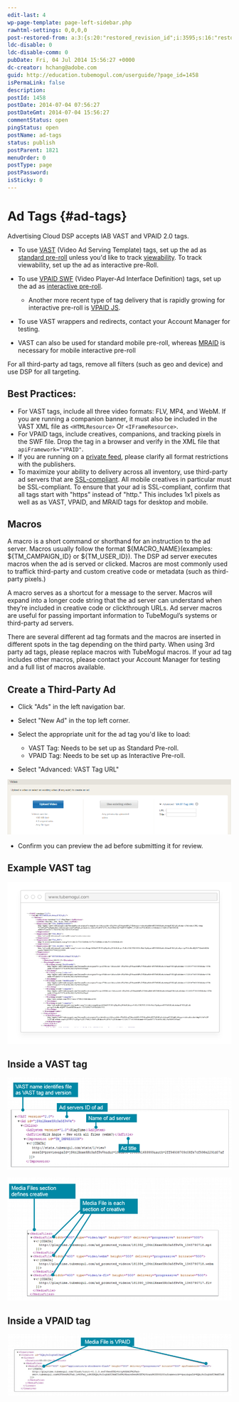 ```yaml
---
edit-last: 4
wp-page-template: page-left-sidebar.php
rawhtml-settings: 0,0,0,0
post-restored-from: a:3:{s:20:"restored_revision_id";i:3595;s:16:"restored_by_user";i:4;s:13:"restored_time";i:1429839173;}
ldc-disable: 0
ldc-disable-comm: 0
pubDate: Fri, 04 Jul 2014 15:56:27 +0000
dc-creator: hchang@adobe.com
guid: http://education.tubemogul.com/userguide/?page_id=1458
isPermaLink: false
description: 
postId: 1458
postDate: 2014-07-04 07:56:27
postDateGmt: 2014-07-04 15:56:27
commentStatus: open
pingStatus: open
postName: ad-tags
status: publish
postParent: 1821
menuOrder: 0
postType: page
postPassword: 
isSticky: 0
---
```


# Ad Tags {#ad-tags}

Advertising Cloud DSP accepts IAB VAST and VPAID 2.0 tags.

* To use [VAST](http://www.iab.net/guidelines/508676/digitalvideo/vsuite/vast/vast_copy) (Video Ad Serving Template) tags, set up the ad as [standard pre-roll](../../../../dsp/planning/ad-formats/in-stream/standard-pre-roll.md) unless you'd like to track [viewability](../../../../dsp/measurement/viewability.md). To track viewability, set up the ad as interactive pre-Roll.

* To use [VPAID SWF](http://www.iab.net/vpaid) (Video Player-Ad Interface Definition) tags, set up the ad as [interactive pre-roll](../../../../dsp/planning/ad-formats/in-stream/interactive-pre-roll.md).

    * Another more recent type of tag delivery that is rapidly growing for interactive pre-roll is [VPAID JS](ad-tags/vpaid-js.md).

* To use VAST wrappers and redirects, contact your Account Manager for testing.
* VAST can also be used for standard mobile pre-roll, whereas [MRAID](http://www.iab.com/guidelines/mobile-rich-media-ad-interface-definitions-mraid/) is necessary for mobile interactive pre-roll

For all third-party ad tags, remove all filters (such as geo and device) and use DSP for all targeting.

## Best Practices:

* For VAST tags, include all three video formats:  FLV, MP4, and WebM.  If you are running a companion banner, it must also be included in the VAST XML file as `<HTMLResource>` Or `<IFrameResource>`.
* For VPAID tags, include creatives, companions, and tracking pixels in the SWF file. Drop the tag in a browser and verify in the XML file that `apiFramework="VPAID"`.
* If you are running on a [private feed](../../../../dsp/planning/private-inventory.md), please clarify all format restrictions with the publishers.
* To maximize your ability to delivery across all inventory, use third-party ad servers that are [SSL-compliant](http://support.google.com/adxbuyer/bin/answer.py?hl=en&answer=3016708). All mobile creatives in particular must be SSL-compliant. To ensure that your ad is SSL-compliant, confirm that all tags start with "https" instead of "http." This includes 1x1 pixels as well as as VAST, VPAID, and MRAID tags for desktop and mobile.

## Macros

A macro is a short command or shorthand for an instruction to the ad server. Macros usually follow the format ${MACRO_NAME}(examples: ${TM_CAMPAIGN_ID} or ${TM_USER_ID}). The DSP ad server executes macros when the ad is served or clicked. Macros are most commonly used to traffick third-party and custom creative code or metadata (such as third-party pixels.)

A macro serves as a shortcut for a message to the server. Macros will expand into a longer code string that the ad server can understand when they’re included in creative code or clickthrough URLs. Ad server macros are useful for passing important information to TubeMogul’s systems or third-party ad servers.

There are several different ad tag formats and the macros are inserted in different spots in the tag depending on the third party. When using 3rd party ad tags, please replace macros with TubeMogul macros. If your ad tag includes other macros, please contact your Account Manager  for testing and a full list of macros available.

## Create a Third-Party Ad

* Click "Ads" in the left navigation bar.
* Select "New Ad" in the top left corner.
* Select the appropriate unit for the ad tag you'd like to load:

    * VAST Tag: Needs to be set up as Standard Pre-roll.
    * VPAID Tag: Needs to be set up as Interactive Pre-roll.

* Select "Advanced: VAST Tag URL"

[ ![ad_tag](assets/ad-tag.png)](assets/ad-tag.png)
 
* Confirm you can preview the ad before submitting it for review.

## Example VAST tag

[ ![ad tags1](assets/ad-tags1.png)](assets/ad-tags1.png)

## Inside a VAST tag

[ ![ad_tags2](assets/ad-tags2.png)](assets/ad-tags2.png)

[ ![adtags3](assets/adtags3.png)](assets/adtags3.png)

## Inside a VPAID tag

[ ![adtags4](assets/adtags4.png)](assets/adtags4.png)
